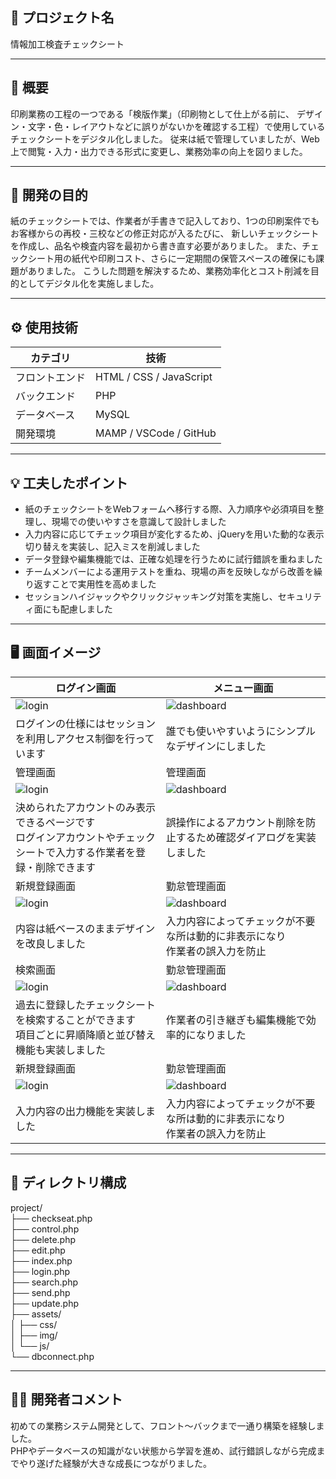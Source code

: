 ## 🌸 プロジェクト名
情報加工検査チェックシート

---

## 📝 概要
印刷業務の工程の一つである「検版作業」（印刷物として仕上がる前に、
デザイン・文字・色・レイアウトなどに誤りがないかを確認する工程）で使用しているチェックシートをデジタル化しました。
従来は紙で管理していましたが、Web上で閲覧・入力・出力できる形式に変更し、業務効率の向上を図りました。

---

## 🎯 開発の目的
紙のチェックシートでは、作業者が手書きで記入しており、1つの印刷案件でもお客様からの再校・三校などの修正対応が入るたびに、
新しいチェックシートを作成し、品名や検査内容を最初から書き直す必要がありました。
また、チェックシート用の紙代や印刷コスト、さらに一定期間の保管スペースの確保にも課題がありました。
こうした問題を解決するため、業務効率化とコスト削減を目的としてデジタル化を実施しました。

---

## ⚙️ 使用技術
| カテゴリ | 技術 |
|-----------|------|
| フロントエンド | HTML / CSS / JavaScript  |
| バックエンド | PHP |
| データベース | MySQL |
| 開発環境 | MAMP / VSCode / GitHub |

---

## 💡 工夫したポイント
- 紙のチェックシートをWebフォームへ移行する際、入力順序や必須項目を整理し、現場での使いやすさを意識して設計しました  
- 入力内容に応じてチェック項目が変化するため、jQueryを用いた動的な表示切り替えを実装し、記入ミスを削減しました  
- データ登録や編集機能では、正確な処理を行うために試行錯誤を重ねました  
- チームメンバーによる運用テストを重ね、現場の声を反映しながら改善を繰り返すことで実用性を高めました  
- セッションハイジャックやクリックジャッキング対策を実施し、セキュリティ面にも配慮しました  

---

## 🖥️ 画面イメージ
| ログイン画面 | メニュー画面 |
|---------------|--------------|
| ![login](./img/login.png) | ![dashboard](./img/dashboard.png) |
| ログインの仕様にはセッションを利用しアクセス制御を行っています | 誰でも使いやすいようにシンプルなデザインにしました |
| 管理画面 | 管理画面 |
| ![login](./img/login.png) | ![dashboard](./img/dashboard.png) |
| 決められたアカウントのみ表示できるページです<br>ログインアカウントやチェックシートで入力する作業者を登録・削除できます | 誤操作によるアカウント削除を防止するため確認ダイアログを実装しました |
| 新規登録画面 | 勤怠管理画面 |
| ![login](./img/login.png) | ![dashboard](./img/dashboard.png) |
| 内容は紙ベースのままデザインを改良しました | 入力内容によってチェックが不要な所は動的に非表示になり<br>作業者の誤入力を防止 |
| 検索画面 | 勤怠管理画面 |
| ![login](./img/login.png) | ![dashboard](./img/dashboard.png) |
| 過去に登録したチェックシートを検索することができます<br>項目ごとに昇順降順と並び替え機能も実装しました | 作業者の引き継ぎも編集機能で効率的になりました |
| 新規登録画面 | 勤怠管理画面 |
| ![login](./img/login.png) | ![dashboard](./img/dashboard.png) |
| 入力内容の出力機能を実装しました | 入力内容によってチェックが不要な所は動的に非表示になり<br>作業者の誤入力を防止 |


---

## 📂 ディレクトリ構成
project/  
├── checkseat.php  
├── control.php  
├── delete.php  
├── edit.php  
├── index.php  
├── login.php  
├── search.php  
├── send.php  
├── update.php  
├── assets/  
│ ├── css/  
│ ├── img/  
│ └── js/  
└── dbconnect.php


---

## 👩‍💻 開発者コメント
初めての業務システム開発として、フロント〜バックまで一通り構築を経験しました。  
PHPやデータベースの知識がない状態から学習を進め、試行錯誤しながら完成までやり遂げた経験が大きな成長につながりました。
